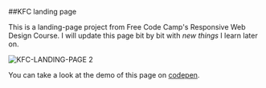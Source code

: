 ##KFC landing page

This is a landing-page project from Free Code Camp's Responsive Web Design Course.
I will update this page bit by bit with *new things* I learn later on.

![KFC-LANDING-PAGE 2](https://user-images.githubusercontent.com/98087868/209566647-284c49d5-299f-4b0a-b363-35cd389ee935.PNG)

You can take a look at the demo of this page on [codepen](https://codepen.io/neew20/full/LYBpVxW).
